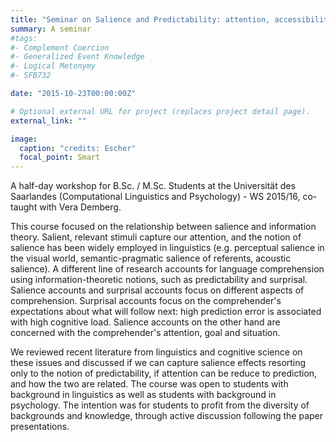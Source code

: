 ```yaml
---
title: "Seminar on Salience and Predictability: attention, accessibility and Surprisal (Uni Saarland, WS 2015/16)"
summary: A seminar 
#tags:
#- Complement Coercion
#- Generalized Event Knowledge
#- Logical Metonymy
#- SFB732

date: "2015-10-23T00:00:00Z"

# Optional external URL for project (replaces project detail page).
external_link: ""

image:
  caption: "credits: Escher"
  focal_point: Smart
---
```


A half-day workshop for B.Sc. / M.Sc. Students at the Universität des Saarlandes (Computational Linguistics and Psychology) - WS 2015/16, co-taught with Vera Demberg. 

This course focused on the relationship between salience and information theory. Salient, relevant stimuli capture our attention, and the notion of salience has been widely employed in linguistics (e.g. perceptual salience in the visual world, semantic-pragmatic salience of referents, acoustic salience). A different line of research accounts for language comprehension using information-theoretic notions, such as predictability and surprisal. Salience accounts and surprisal accounts focus on different aspects of comprehension. Surprisal accounts focus on the comprehender's expectations about what will follow next: high prediction error is associated with high cognitive load. Salience accounts on the other hand are concerned with the comprehender's attention, goal and situation.

We reviewed recent literature from linguistics and cognitive science on these issues and discussed if we can capture salience effects resorting only to the notion of predictability, if attention can be reduce to prediction, and how the two are related.
The course was open to students with background in linguistics as well as students with background in psychology. The intention was for students to profit from the diversity of backgrounds and knowledge, through active discussion following the paper presentations.
